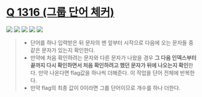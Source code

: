 # [Q 1316 (그룹 단어 체커)](https://www.acmicpc.net/problem/1316)

<img src="https://img.shields.io/badge/Level-Silver 5-lightgrey"> <img src="https://img.shields.io/badge/Memory-1112%20KB-blue"> <img src="https://img.shields.io/badge/Time-0%20ms-brightgreen"> <img src="https://img.shields.io/badge/Length-373%20B-red"> <img src="https://img.shields.io/badge/Language-C-blueviolet">



> - 단어를 하나 입력받은 뒤 문자의 맨 앞부터 시작으로 다음에 오는 문자들 중 같은 문자가 있는지 확인한다.
> - 만약에 처음 확인하려는 문자와 다른 문자가 나왔을 경우 **그 다음 인덱스부터 끝까지 다시 확인하면서 처음 확인하려고 했던 문자가 뒤에 나오는지 확인**한다. 만약 나온다면 flag값을 하나씩 더해준다. 이 작업을 단어 전체에 반복한다.
> - 만약 flag의 최종 값이 0이라면 그룹 단어이므로 개수를 하나 더한다.

